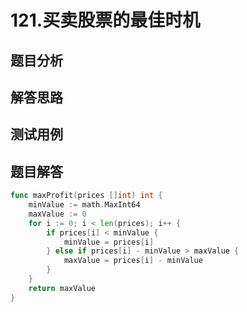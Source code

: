 # 121.买卖股票的最佳时机

## 题目分析

## 解答思路

## 测试用例

## 题目解答

```go
func maxProfit(prices []int) int {
    minValue := math.MaxInt64
    maxValue := 0
    for i := 0; i < len(prices); i++ {
        if prices[i] < minValue {
            minValue = prices[i]
        } else if prices[i] - minValue > maxValue {
            maxValue = prices[i] - minValue
        }
    }
    return maxValue
}
```